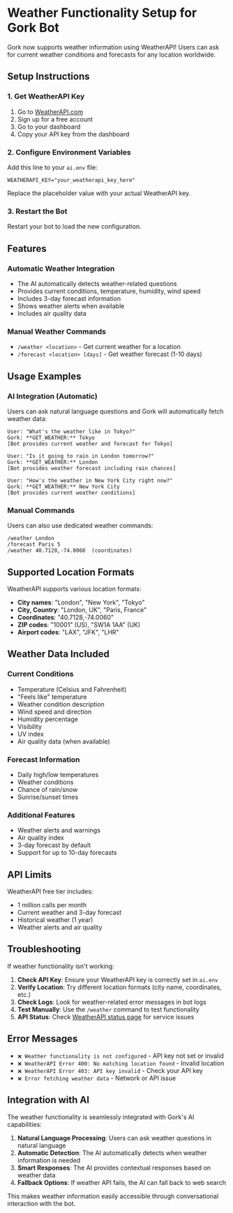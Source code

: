 # Weather Functionality Setup for Gork Bot

Gork now supports weather information using WeatherAPI! Users can ask for current weather conditions and forecasts for any location worldwide.

## Setup Instructions

### 1. Get WeatherAPI Key

1. Go to [WeatherAPI.com](https://www.weatherapi.com/)
2. Sign up for a free account
3. Go to your dashboard
4. Copy your API key from the dashboard

### 2. Configure Environment Variables

Add this line to your `ai.env` file:

```
WEATHERAPI_KEY="your_weatherapi_key_here"
```

Replace the placeholder value with your actual WeatherAPI key.

### 3. Restart the Bot

Restart your bot to load the new configuration.

## Features

### Automatic Weather Integration
- The AI automatically detects weather-related questions
- Provides current conditions, temperature, humidity, wind speed
- Includes 3-day forecast information
- Shows weather alerts when available
- Includes air quality data

### Manual Weather Commands
- `/weather <location>` - Get current weather for a location
- `/forecast <location> [days]` - Get weather forecast (1-10 days)

## Usage Examples

### AI Integration (Automatic)
Users can ask natural language questions and Gork will automatically fetch weather data:

```
User: "What's the weather like in Tokyo?"
Gork: **GET_WEATHER:** Tokyo
[Bot provides current weather and forecast for Tokyo]
```

```
User: "Is it going to rain in London tomorrow?"
Gork: **GET_WEATHER:** London
[Bot provides weather forecast including rain chances]
```

```
User: "How's the weather in New York City right now?"
Gork: **GET_WEATHER:** New York City
[Bot provides current weather conditions]
```

### Manual Commands
Users can also use dedicated weather commands:

```
/weather London
/forecast Paris 5
/weather 40.7128,-74.0060  (coordinates)
```

## Supported Location Formats

WeatherAPI supports various location formats:
- **City names**: "London", "New York", "Tokyo"
- **City, Country**: "London, UK", "Paris, France"
- **Coordinates**: "40.7128,-74.0060"
- **ZIP codes**: "10001" (US), "SW1A 1AA" (UK)
- **Airport codes**: "LAX", "JFK", "LHR"

## Weather Data Included

### Current Conditions
- Temperature (Celsius and Fahrenheit)
- "Feels like" temperature
- Weather condition description
- Wind speed and direction
- Humidity percentage
- Visibility
- UV index
- Air quality data (when available)

### Forecast Information
- Daily high/low temperatures
- Weather conditions
- Chance of rain/snow
- Sunrise/sunset times

### Additional Features
- Weather alerts and warnings
- Air quality index
- 3-day forecast by default
- Support for up to 10-day forecasts

## API Limits

WeatherAPI free tier includes:
- 1 million calls per month
- Current weather and 3-day forecast
- Historical weather (1 year)
- Weather alerts and air quality

## Troubleshooting

If weather functionality isn't working:

1. **Check API Key**: Ensure your WeatherAPI key is correctly set in `ai.env`
2. **Verify Location**: Try different location formats (city name, coordinates, etc.)
3. **Check Logs**: Look for weather-related error messages in bot logs
4. **Test Manually**: Use the `/weather` command to test functionality
5. **API Status**: Check [WeatherAPI status page](https://www.weatherapi.com/) for service issues

## Error Messages

- `❌ Weather functionality is not configured` - API key not set or invalid
- `❌ WeatherAPI Error 400: No matching location found` - Invalid location
- `❌ WeatherAPI Error 403: API key invalid` - Check your API key
- `❌ Error fetching weather data` - Network or API issue

## Integration with AI

The weather functionality is seamlessly integrated with Gork's AI capabilities:

1. **Natural Language Processing**: Users can ask weather questions in natural language
2. **Automatic Detection**: The AI automatically detects when weather information is needed
3. **Smart Responses**: The AI provides contextual responses based on weather data
4. **Fallback Options**: If weather API fails, the AI can fall back to web search

This makes weather information easily accessible through conversational interaction with the bot.
